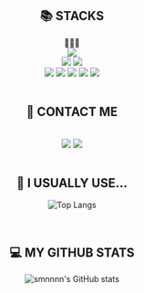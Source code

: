 
<!--
**smnnnn/smnnnn** is a ✨ _special_ ✨ repository because its `README.md` (this file) appears on your GitHub profile.

Here are some ideas to get you started:

- 🔭 I’m currently working on ...
- 🌱 I’m currently learning ...
- 👯 I’m looking to collaborate on ...
- 🤔 I’m looking for help with ...
- 💬 Ask me about ...
- 📫 How to reach me: ...
- 😄 Pronouns: ...
- ⚡ Fun fact: ...
-->
<div align=center><h2>📚 STACKS</h2></div>

<div align=center> 
  🌱🌱🌱
  <br>
  <img src="https://img.shields.io/badge/springBoot-6DB33F?style=for-the-badge&logo=springBoot&logoColor=white"> 
  <br>
  
  <img src="https://img.shields.io/badge/oracle-F80000?style=for-the-badge&logo=oracle&logoColor=white"> 
  <img src="https://img.shields.io/badge/thymeleaf-005F0F?style=for-the-badge&logo=thymeleaf&logoColor=white"> 
  <br>
  
  <img src="https://img.shields.io/badge/java-007396?style=for-the-badge&logo=java&logoColor=white"> 
  <img src="https://img.shields.io/badge/html5-E34F26?style=for-the-badge&logo=html5&logoColor=white"> 
  <img src="https://img.shields.io/badge/css-1572B6?style=for-the-badge&logo=css3&logoColor=white"> 
  <img src="https://img.shields.io/badge/javascript-F7DF1E?style=for-the-badge&logo=javascript&logoColor=black"> 
  <img src="https://img.shields.io/badge/jquery-0769AD?style=for-the-badge&logo=jquery&logoColor=white">
  <br>

</div>

<br>

<div align=center><h2>💁 CONTACT ME</h2></div>
<div align=center> 
  <br>
  <a href="https://code-no-515.tistory.com" target="_blank"><img src="https://img.shields.io/badge/Blog-DD0B78?style=for-the-badge&logo=GitHub%20Sponsors&logoColor=white"/></a>
  <a href="mailto:hummingbirdzzzzz@gmail.com" target="_blank"><img src="https://img.shields.io/badge/hummingbirdzzzzz@gmail.com-EA4335?style=for-the-badge&logo=Gmail&logoColor=white"/></a>
</div>

<br>


<div align=center><h2>👾 I USUALLY USE...</h2></div>
<div align=center>

 ![Top Langs](https://github-readme-stats.vercel.app/api/top-langs/?username=smnnnn&layout=compact&theme=cobalt)
<div>  
  
<br>
  
<div align=center><h2>💻 MY GITHUB STATS</h2></div>  
<div align=center>
  
 ![smnnnn's GitHub stats](https://github-readme-stats.vercel.app/api?username=smnnnn&count_private=true&theme=cobalt)
</div>
